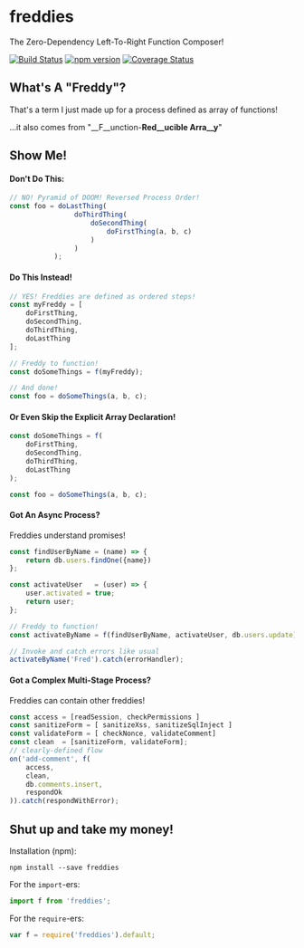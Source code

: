 # freddies
The Zero-Dependency Left-To-Right Function Composer!

[![Build Status](https://travis-ci.org/quinnnned/freddies.svg?branch=master)](https://travis-ci.org/quinnnned/freddies)
[![npm version](https://img.shields.io/npm/v/freddies.svg?style=flat-square)](https://www.npmjs.com/package/freddies)
[![Coverage Status](https://coveralls.io/repos/github/quinnnned/freddies/badge.svg?branch=master)](https://coveralls.io/github/quinnnned/freddies?branch=master)

## What's A "Freddy"?  
That's a term I just made up for a process defined as array of functions! 

...it also comes from "__F__unction-__Red__ucible Arra__y__"

## Show Me!

#### Don't Do This:
```js
// NO! Pyramid of DOOM! Reversed Process Order!
const foo = doLastThing(
                doThirdThing(
                    doSecondThing(
                        doFirstThing(a, b, c)
                    )
                )
           );
```

#### Do This Instead!
```js
// YES! Freddies are defined as ordered steps!
const myFreddy = [
    doFirstThing, 
    doSecondThing, 
    doThirdThing, 
    doLastThing
];

// Freddy to function!
const doSomeThings = f(myFreddy);

// And done!
const foo = doSomeThings(a, b, c);
```

#### Or Even Skip the Explicit Array Declaration!
```js
const doSomeThings = f(
    doFirstThing, 
    doSecondThing, 
    doThirdThing, 
    doLastThing
);

const foo = doSomeThings(a, b, c);
```

#### Got An Async Process?
Freddies understand promises!

```js
const findUserByName = (name) => { 
    return db.users.findOne({name}) 
};

const activateUser   = (user) => {
    user.activated = true;
    return user;
};

// Freddy to function!
const activateByName = f(findUserByName, activateUser, db.users.update);

// Invoke and catch errors like usual
activateByName('Fred').catch(errorHandler);

```

#### Got a Complex Multi-Stage Process?
Freddies can contain other freddies!
```js
const access = [readSession, checkPermissions ]
const sanitizeForm = [ sanitizeXss, sanitizeSqlInject ]
const validateForm = [ checkNonce, validateComment]
const clean  = [sanitizeForm, validateForm];
// clearly-defined flow 
on('add-comment', f(
    access,
    clean,
    db.comments.insert,
    respondOk
)).catch(respondWithError);

```


## Shut up and take my money!

Installation (npm):
```
npm install --save freddies
```

For the ```import```-ers:
```js
import f from 'freddies';
```

For the ```require```-ers:
```js
var f = require('freddies').default;
```